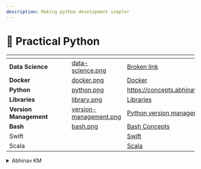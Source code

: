 ```yaml
---
description: Making python development simpler
---
```


# 🐍 Practical Python

<table data-view="cards" data-full-width="true"><thead><tr><th></th><th></th><th></th><th data-type="files"></th><th data-type="files"></th><th data-card-target data-type="content-ref"></th><th data-hidden data-card-cover data-type="files"></th></tr></thead><tbody><tr><td><strong>Data Science</strong></td><td></td><td></td><td></td><td><a href=".gitbook/assets/data-science.png">data-science.png</a></td><td><a href="broken-reference">Broken link</a></td><td><a href=".gitbook/assets/data-science.png">data-science.png</a></td></tr><tr><td><strong>Docker</strong></td><td></td><td></td><td></td><td><a href=".gitbook/assets/docker.png">docker.png</a></td><td><a href="http://localhost:5000/o/CHCI6UQGUTiOTozJw7eL/s/X2zSGdlerElOUAjFhmji/">Docker</a></td><td><a href=".gitbook/assets/docker.png">docker.png</a></td></tr><tr><td><strong>Python</strong></td><td></td><td></td><td></td><td><a href=".gitbook/assets/python.png">python.png</a></td><td><a href="https://concepts.abhinav.page/">https://concepts.abhinav.page/</a></td><td><a href=".gitbook/assets/python.png">python.png</a></td></tr><tr><td><strong>Libraries</strong></td><td></td><td></td><td></td><td><a href=".gitbook/assets/library.png">library.png</a></td><td><a href="http://localhost:5000/o/CHCI6UQGUTiOTozJw7eL/s/fckzwB5R6ILdeDMeb8UE/">Libraries</a></td><td><a href=".gitbook/assets/library.png">library.png</a></td></tr><tr><td><strong>Version Management</strong></td><td></td><td></td><td></td><td><a href=".gitbook/assets/version-management.png">version-management.png</a></td><td><a href="http://localhost:5000/s/genRyVB4xsgf1wpniqQt/tools/python-version-management">Python version management</a></td><td><a href=".gitbook/assets/version-management.png">version-management.png</a></td></tr><tr><td><strong>Bash</strong></td><td></td><td></td><td></td><td><a href=".gitbook/assets/bash.png">bash.png</a></td><td><a href="http://localhost:5000/s/AV9zwnyq0W7wsokwy9sI/">Bash Concepts</a></td><td><a href=".gitbook/assets/bash.png">bash.png</a></td></tr><tr><td>Swift</td><td></td><td></td><td></td><td></td><td><a href="http://localhost:5000/o/CHCI6UQGUTiOTozJw7eL/s/0cuM81dW1WKrZH5k6lPN/">Swift</a></td><td></td></tr><tr><td>Scala</td><td></td><td></td><td></td><td></td><td><a href="http://localhost:5000/o/CHCI6UQGUTiOTozJw7eL/s/Fb5n6HNlAi6vJrh28hwi/">Scala</a></td><td></td></tr></tbody></table>



<details>

<summary>Abhinav KM</summary>

<img src="https://stackoverflow-card.vercel.app/?userID=11323371&#x26;theme=dracula" alt="" data-size="original">

[Playlist 🎵🎶](http://localhost:5000/s/jaM0e9laIKlt4UhadBjV/)

</details>
